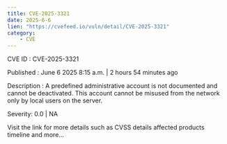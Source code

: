 ```yaml
---
title: CVE-2025-3321
date: 2025-6-6
lien: "https://cvefeed.io/vuln/detail/CVE-2025-3321"
category:
    - CVE
---
```


CVE ID : CVE-2025-3321

Published :  June 6
2025
8:15 a.m. | 2 hours
54 minutes ago

Description : A predefined administrative account is not documented and cannot
be deactivated. This account cannot be misused from the network
only by local
users on the server.

Severity: 0.0 | NA

Visit the link for more details
such as CVSS details
affected products
timeline
and more...
